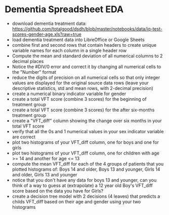 # Dementia Spreadsheet EDA

- download dementia treatment data: https://github.com/totalgood/dsdh/blob/master/notebooks/data/iq-test-scores-gender-age.xls?raw=true
- load dementia treatment data into LibreOffice or Google Sheets
- combine first and second rows that contain headers to create unique variable names for each column in a single header row
- Compute the mean and standard deviation of all numerical columns to 2 decimal places
- Notice the #DIV/0 error and correct it by changing all numerical cells to the "Number" format
- reduce the digits of precision on all numerical cells so that only integer values are displayed for the original source data rows (leave your descriptive statistics, std and mean rows, with 2-decimal precision)
- create a numerical binary indicator variable for gender
- create a total VFT score (combine 3 scores) for the beginning of treatment group
- create a total VFT score (combine 3 scores) for the after six-months treatment group
- create a "VFT_diff" column showing the change over six months in your total VFT score
- verify that all the 0s and 1 numerical values in your sex indicator variable are correct
- plot two histograms of your VFT_diff column, one for boys and one for girls
- plot two histograms of your VFT_diff column, one for children with age >= 14 and another for age <= 13
- compute the mean VFT_diff for each of the 4 groups of patients that you plotted histograms of: Boys 14 and older, Boys 13 and younger, Girls 14 and older, Girls 13 and younger
- notice that you don't have any data for boys 13 and younger, can you think of a way to guess at (extrapolate) a 12 year old Boy's VFT_diff score based on the data you have for Girls?
- create a decision tree model with 2 decisions (4 leaves) that predicts a childs VFT_diff based on their age and gender using your two histograms
